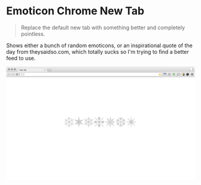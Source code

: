 # Emoticon Chrome New Tab
> Replace the default new tab with something better and completely pointless.

Shows either a bunch of random emoticons, or an inspirational quote of the day from theysaidso.com, which totally sucks so I'm trying to find a better feed to use.

![Screenshot](/screenshot.png)
